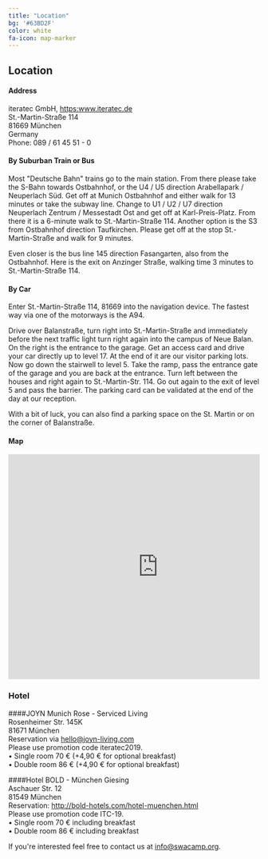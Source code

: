 ```yaml
---
title: "Location"
bg: '#63BD2F'
color: white
fa-icon: map-marker
---
```


## Location

#### Address

<p>iteratec GmbH, <a href="https:www.iteratec.de">https:www.iteratec.de</a><br/>
St.-Martin-Straße 114<br/>
81669 München <br/>
Germany<br/>
Phone: 089 / 61 45 51 - 0
<p>


#### By Suburban Train or Bus

Most "Deutsche Bahn" trains go to the main station. From there please take the S-Bahn towards Ostbahnhof, or the U4 / U5 direction Arabellapark / Neuperlach Süd. Get off at Munich Ostbahnhof and either walk for 13 minutes or take the subway line. Change to U1 / U2 / U7 direction Neuperlach Zentrum / Messestadt Ost and get off at Karl-Preis-Platz. From there it is a 6-minute walk to St.-Martin-Straße 114.
Another option is the S3 from Ostbahnhof direction Taufkirchen. Please get off at the stop St.-Martin-Straße and walk for 9 minutes. 

Even closer is the bus line 145 direction Fasangarten, also from the Ostbahnhof. Here is the exit on Anzinger Straße, walking time 3 minutes to St.-Martin-Straße 114.


#### By Car

Enter St.-Martin-Straße 114, 81669 into the navigation device. The fastest way via one of the motorways is the A94.

Drive over Balanstraße, turn right into St.-Martin-Straße and immediately before the next traffic light turn right again into the campus of Neue Balan. On the right is the entrance to the garage. Get an access card and drive your car directly up to level 17. At the end of it are our visitor parking lots. Now go down the stairwell to level 5. Take the ramp, pass the entrance gate of the garage and you are back at the entrance. Turn left between the houses and right again to St.-Martin-Str. 114. Go out again to the exit of level 5 and pass the barrier.
The parking card can be validated at the end of the day at our reception.

With a bit of luck, you can also find a parking space on the St. Martin or on the corner of Balanstraße.


#### Map

<div style="overflow:hidden">
<iframe  src="https://www.google.com/maps/embed?pb=!1m18!1m12!1m3!1d2660.0598112052485!2d11.652588151496799!3d48.18619907912538!2m3!1f0!2f0!3f0!3m2!1i1024!2i768!4f13.1!3m3!1m2!1s0x479e74c74cfca785%3A0xb774bd7390f72580!2sTNG+Technology+Consulting+GmbH!5e0!3m2!1sde!2sde!4v1487967991164" width="600" height="450" frameborder="0" style="border:0;display:block;margin:0 auto;" allowfullscreen></iframe>
</div>


### Hotel

####JOYN  Munich Rose - Serviced Living<br/>
Rosenheimer Str. 145K<br/>
81671 München<br/>
Reservation via <a href="mailto:hello@joyn-living.com">hello@joyn-living.com</a> <br/>
Please use promotion code iteratec2019.<br/>
•	Single room 70 € (+4,90 € for optional breakfast)<br/>
•	Double room 86 € (+4,90 € for optional breakfast)<br/>

####Hotel BOLD - München Giesing<br/>
Aschauer Str. 12<br/>
81549 München<br/>
Reservation: <a href="http://bold-hotels.com/hotel-muenchen.html">http://bold-hotels.com/hotel-muenchen.html</a><br/> 
Please use promotion code ITC-19.  <br/>
•	Single room 70 € including breakfast<br/>
•	Double room 86 € including breakfast<br/>


If you're interested feel free to contact us at
<a href="mailto:info@swacamp.org">info@swacamp.org<a>.
